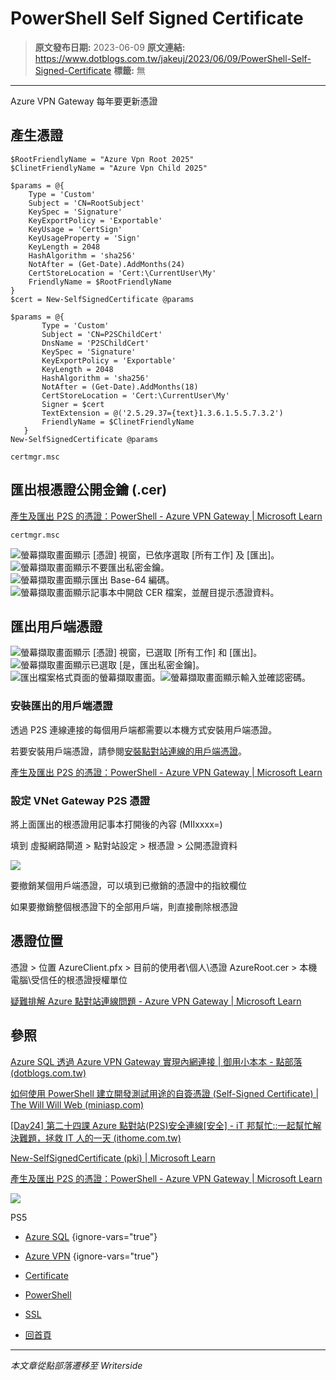 # PowerShell Self Signed Certificate

> **原文發布日期:** 2023-06-09
> **原文連結:** https://www.dotblogs.com.tw/jakeuj/2023/06/09/PowerShell-Self-Signed-Certificate
> **標籤:** 無

---

Azure VPN Gateway 每年要更新憑證

## 產生憑證

```
$RootFriendlyName = "Azure Vpn Root 2025"
$ClinetFriendlyName = "Azure Vpn Child 2025"

$params = @{
    Type = 'Custom'
    Subject = 'CN=RootSubject'
    KeySpec = 'Signature'
    KeyExportPolicy = 'Exportable'
    KeyUsage = 'CertSign'
    KeyUsageProperty = 'Sign'
    KeyLength = 2048
    HashAlgorithm = 'sha256'
    NotAfter = (Get-Date).AddMonths(24)
    CertStoreLocation = 'Cert:\CurrentUser\My'
    FriendlyName = $RootFriendlyName
}
$cert = New-SelfSignedCertificate @params

$params = @{
       Type = 'Custom'
       Subject = 'CN=P2SChildCert'
       DnsName = 'P2SChildCert'
       KeySpec = 'Signature'
       KeyExportPolicy = 'Exportable'
       KeyLength = 2048
       HashAlgorithm = 'sha256'
       NotAfter = (Get-Date).AddMonths(18)
       CertStoreLocation = 'Cert:\CurrentUser\My'
       Signer = $cert
       TextExtension = @('2.5.29.37={text}1.3.6.1.5.5.7.3.2')
       FriendlyName = $ClinetFriendlyName
   }
New-SelfSignedCertificate @params

certmgr.msc
```

## 匯出根憑證公開金鑰 (.cer)

[產生及匯出 P2S 的憑證：PowerShell - Azure VPN Gateway | Microsoft Learn](https://learn.microsoft.com/zh-tw/azure/vpn-gateway/vpn-gateway-certificates-point-to-site#cer)

```
certmgr.msc
```

![螢幕擷取畫面顯示 [憑證] 視窗，已依序選取 [所有工作] 及 [匯出]。](https://learn.microsoft.com/zh-tw/azure/includes/media/vpn-gateway-certificates-export-public-key-include/export.png#lightbox)![螢幕擷取畫面顯示不要匯出私密金鑰。](https://learn.microsoft.com/zh-tw/azure/includes/media/vpn-gateway-certificates-export-public-key-include/not-private-key.png#lightbox)![螢幕擷取畫面顯示匯出 Base-64 編碼。](https://learn.microsoft.com/zh-tw/azure/includes/media/vpn-gateway-certificates-export-public-key-include/base-64.png#lightbox)![螢幕擷取畫面顯示記事本中開啟 CER 檔案，並醒目提示憑證資料。](https://learn.microsoft.com/zh-tw/azure/includes/media/vpn-gateway-certificates-export-public-key-include/notepad-file.png)

## 匯出用戶端憑證

![螢幕擷取畫面顯示 [憑證] 視窗，已選取 [所有工作] 和 [匯出]。](https://learn.microsoft.com/zh-tw/azure/includes/media/vpn-gateway-certificates-export-client-cert-include/export-certificate.png#lightbox)![螢幕擷取畫面顯示已選取 [是，匯出私密金鑰]。](https://learn.microsoft.com/zh-tw/azure/includes/media/vpn-gateway-certificates-export-client-cert-include/yes-export.png#lightbox)![匯出檔案格式頁面的螢幕擷取畫面。](https://learn.microsoft.com/zh-tw/azure/includes/media/vpn-gateway-certificates-export-client-cert-include/personal-information-exchange.png#lightbox)![螢幕擷取畫面顯示輸入並確認密碼。](https://learn.microsoft.com/zh-tw/azure/includes/media/vpn-gateway-certificates-export-client-cert-include/password.png#lightbox)

### 安裝匯出的用戶端憑證

透過 P2S 連線連接的每個用戶端都需要以本機方式安裝用戶端憑證。

若要安裝用戶端憑證，請參閱[安裝點對站連線的用戶端憑證](https://learn.microsoft.com/zh-tw/azure/vpn-gateway/point-to-site-how-to-vpn-client-install-azure-cert)。

[產生及匯出 P2S 的憑證：PowerShell - Azure VPN Gateway | Microsoft Learn](https://learn.microsoft.com/zh-tw/azure/vpn-gateway/vpn-gateway-certificates-point-to-site#install)

### 設定 VNet Gateway P2S 憑證

將上面匯出的根憑證用記事本打開後的內容 (MIIxxxx=)

填到 虛擬網路閘道 > 點對站設定 > 根憑證 > 公開憑證資料

![](https://dotblogsfile.blob.core.windows.net/user/小小朱/983bb28a-2500-432b-88b9-02fff9a68f46/1686736782.png.png)

要撤銷某個用戶端憑證，可以填到已撤銷的憑證中的指紋欄位

如果要撤銷整個根憑證下的全部用戶端，則直接刪除根憑證

## 憑證位置

憑證 > 位置
AzureClient.pfx > 目前的使用者\個人\憑證
AzureRoot.cer > 本機電腦\受信任的根憑證授權單位

[疑難排解 Azure 點對站連線問題 - Azure VPN Gateway | Microsoft Learn](https://learn.microsoft.com/zh-tw/azure/vpn-gateway/vpn-gateway-troubleshoot-vpn-point-to-site-connection-problems#solution)

## 參照

[Azure SQL 透過 Azure VPN Gateway 實現內網連接 | 御用小本本 - 點部落 (dotblogs.com.tw)](https://dotblogs.com.tw/jakeuj/2021/08/13/AzureSqlVpnGetway)

[如何使用 PowerShell 建立開發測試用途的自簽憑證 (Self-Signed Certificate) | The Will Will Web (miniasp.com)](https://blog.miniasp.com/post/2018/04/24/Using-PowerShell-to-build-Self-Signed-Certificate)

[[Day24] 第二十四課 Azure 點對站(P2S)安全連線[安全] - iT 邦幫忙::一起幫忙解決難題，拯救 IT 人的一天 (ithome.com.tw)](https://ithelp.ithome.com.tw/articles/10251275)

[New-SelfSignedCertificate (pki) | Microsoft Learn](https://learn.microsoft.com/en-us/powershell/module/pki/new-selfsignedcertificate?view=windowsserver2022-ps)

[產生及匯出 P2S 的憑證：PowerShell - Azure VPN Gateway | Microsoft Learn](https://learn.microsoft.com/zh-tw/azure/vpn-gateway/vpn-gateway-certificates-point-to-site#ex2)

![](https://card.psnprofiles.com/1/jakeuj.png)

PS5

* [Azure SQL](/jakeuj/Tags?qq=Azure%20SQL)
{ignore-vars="true"}
* [Azure VPN](/jakeuj/Tags?qq=Azure%20VPN)
{ignore-vars="true"}
* [Certificate](/jakeuj/Tags?qq=Certificate)
* [PowerShell](/jakeuj/Tags?qq=PowerShell)
* [SSL](/jakeuj/Tags?qq=SSL)

* [回首頁](/jakeuj)

---

*本文章從點部落遷移至 Writerside*
